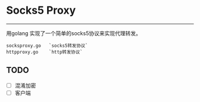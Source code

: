 # Socks5 Proxy
------

用golang 实现了一个简单的socks5协议来实现代理转发。

```
socksproxy.go   `socks5转发协议`
httpproxy.go    `http转发协议`
```

## TODO
* [ ] 混淆加密
* [ ] 客户端